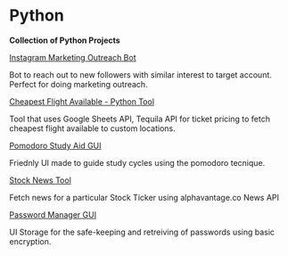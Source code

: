 # Python

**Collection of Python Projects**

[Instagram Marketing Outreach Bot](https://github.com/jhoeljp/Python/tree/main/Instagram_Follower_Bot)

Bot to reach out to new followers with similar interest to target account. Perfect for doing marketing outreach.

[Cheapest Flight Available - Python Tool](https://github.com/jhoeljp/Python/tree/main/Flight_Club)

Tool that uses Google Sheets API, Tequila API for ticket pricing to fetch cheapest flight available to custom locations.

[Pomodoro Study Aid GUI](https://github.com/jhoeljp/Python/tree/main/pomodoro_GUI)

Friednly UI made to guide study cycles using the pomodoro tecnique.

[Stock News Tool ](https://github.com/jhoeljp/Python/tree/main/Stock_News)

Fetch news for a particular Stock Ticker using alphavantage.co News API 

[Password Manager GUI](https://github.com/jhoeljp/Python/tree/main/Password_Manager)

UI Storage for the safe-keeping and retreiving of passwords using basic encryption. 